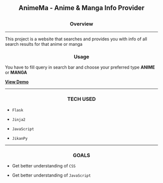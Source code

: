 <h2 align="center">AnimeMa - Anime & Manga Info Provider<h2>


<h3 align="center">Overview</h3>
<hr>


This project is a website that searches and provides you with info of all search results for that anime or manga

<h3 align="center">Usage</h3>

You have to fill query in search bar and choose your preferred type **ANIME** or **MANGA**

**[View Demo](https://animema.herokuapp.com/)**


<hr>


<h3 align="center">TECH USED</h3>

- `Flask`

- `Jinja2`

- `JavaScript`

- `JikanPy`

<hr>


<h3 align="center">GOALS</h3>

- Get better understanding of `CSS`

- Get better understanding of `JavaScript`
